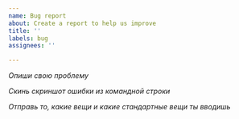 ```yaml
---
name: Bug report
about: Create a report to help us improve
title: ''
labels: bug
assignees: ''

---
```


*Опиши свою проблему*

*Скинь скриншот ошибки из командной строки*

*Отправь то, какие вещи и какие стандартные вещи ты вводишь*
